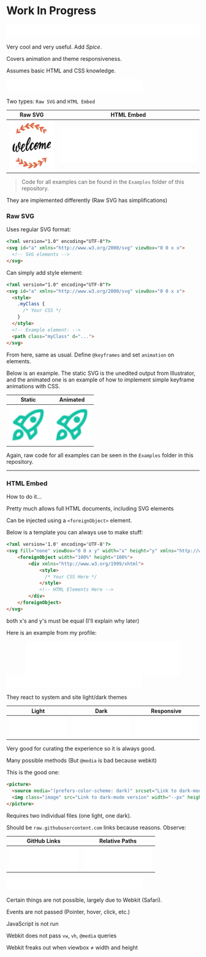 # Work In Progress

<picture>
    <source media="(prefers-color-scheme: dark)" srcset="https://raw.githubusercontent.com/Nathan-Dane/ReadmeAnimatedSVGs/refs/heads/main/Resources/title.svg">
    <img class="image" src="https://raw.githubusercontent.com/Nathan-Dane/ReadmeAnimatedSVGs/refs/heads/main/Resources/title-light.svg" style="min-width: 400px; max-width: 100%; width: 600px">
</picture>


Very cool and very useful. Add _Spice_.

Covers animation and theme responsiveness.

Assumes basic HTML and CSS knowledge.



<picture>
    <source media="(prefers-color-scheme: dark)" srcset="https://raw.githubusercontent.com/Nathan-Dane/ReadmeAnimatedSVGs/refs/heads/main/Resources/heading-animating.svg">
    <img class="image" src="https://raw.githubusercontent.com/Nathan-Dane/ReadmeAnimatedSVGs/refs/heads/main/Resources/heading-animating-light.svg" style="height: 32px">
</picture>

Two types: `Raw SVG` and `HTML Embed`

<table align="center">
  <thead>
    <tr>
      <th style="text-align: center;">Raw SVG</th>
      <th style="text-align: center;">HTML Embed</th>
    </tr>
  </thead>
  <tbody>
    <tr>
      <td align="center">
        <picture>
            <source media="(prefers-color-scheme: dark)" srcset="https://raw.githubusercontent.com/Nathan-Dane/ReadmeAnimatedSVGs/refs/heads/main/Examples/WelcomeSVG.svg">
            <img class="image" src="https://raw.githubusercontent.com/Nathan-Dane/ReadmeAnimatedSVGs/refs/heads/main/Examples/WelcomeSVG-light.svg" width="130px" height="130px">
        </picture>
      </td>
      <td align="center">
        <picture>
            <source media="(prefers-color-scheme: dark)" srcset="https://raw.githubusercontent.com/Nathan-Dane/ReadmeAnimatedSVGs/refs/heads/main/Examples/WelcomeRectangle.svg">
            <img class="image" src="https://raw.githubusercontent.com/Nathan-Dane/ReadmeAnimatedSVGs/refs/heads/main/Examples/WelcomeRectangle-light.svg">
        </picture>
      </td>
    </tr>
  </tbody>
</table>

> Code for all examples can be found in the `Examples` folder of this repository.

They are implemented differently (Raw SVG has simplifications)



### Raw SVG

Uses regular SVG format:
```html
<?xml version="1.0" encoding="UTF-8"?>
<svg id="a" xmlns="http://www.w3.org/2000/svg" viewBox="0 0 x x">
  <!-- SVG elements -->
</svg>
```

Can simply add style element:
```html
<?xml version="1.0" encoding="UTF-8"?>
<svg id="a" xmlns="http://www.w3.org/2000/svg" viewBox="0 0 x x">
  <style>
    .myClass {
      /* Your CSS */
    }
  </style>
  <!-- Example element: -->
  <path class="myClass" d="...">
</svg>
```

From here, same as usual. Define `@keyframes` and set `animation` on elements.

Below is an example. The static SVG is the unedited output from Illustrator, and the animated one is an example of how to implement simple keyframe animations with CSS.

<table align="center">
  <thead>
    <tr>
      <th style="text-align: center;">Static</th>
      <th style="text-align: center;">Animated</th>
    </tr>
  </thead>
  <tbody>
    <tr>
      <td align="center">
        <img class="image" src="Examples/Rocket.svg" width="100px">
      </td>
      <td align="center">
        <img class="image" src="Examples/RocketAnimated.svg" width="100px">
      </td>
    </tr>
  </tbody>
</table>

Again, raw code for all examples can be seen in the `Examples` folder in this repository.

---

### HTML Embed

How to do it...

Pretty much allows full HTML documents, including SVG elements

Can be injected using a `<foreignObject>` element.

Below is a template you can always use to make stuff:

```html
<?xml version='1.0' encoding='UTF-8'?>
<svg fill="none" viewBox="0 0 x y" width="x" height="y" xmlns="http://www.w3.org/2000/svg">
    <foreignObject width="100%" height="100%">
        <div xmlns="http://www.w3.org/1999/xhtml">
            <style>
              /* Your CSS Here */
            </style>
            <!-- HTML Elements Here -->
        </div>
    </foreignObject>
</svg>
```

both x's and y's must be equal (I'll explain why later)

Here is an example from my profile:
<div align="center">
  <picture>
      <source media="(prefers-color-scheme: dark)" srcset="https://raw.githubusercontent.com/Nathan-Dane/ReadmeAnimatedSVGs/refs/heads/main/Examples/WingBox.svg">
      <img class="image" src="https://raw.githubusercontent.com/Nathan-Dane/ReadmeAnimatedSVGs/refs/heads/main/Examples/WingBox-light.svg" style="max-width:80%; width: 500px;" align="center">
  </picture>
</div>




<picture>
    <source media="(prefers-color-scheme: dark)" srcset="https://raw.githubusercontent.com/Nathan-Dane/ReadmeAnimatedSVGs/refs/heads/main/Resources/heading-responsive.svg">
    <img class="image" src="https://raw.githubusercontent.com/Nathan-Dane/ReadmeAnimatedSVGs/refs/heads/main/Resources/heading-responsive-light.svg" style="height: 32px">
</picture>

They react to system and site light/dark themes

<table align="center">
  <thead>
    <tr>
      <th style="text-align: center;">Light</th>
      <th style="text-align: center;">Dark</th>
      <th style="text-align: center;">Responsive</th>
    </tr>
  </thead>
  <tbody>
    <tr>
      <td align="center">
        <img class="image" src="Examples/ResponsiveLight.svg">
      </td>
      <td align="center">
        <img class="image" src="Examples/ResponsiveDark.svg">
      </td>
      <td align="center">
        <picture>
            <source media="(prefers-color-scheme: dark)" srcset="https://raw.githubusercontent.com/Nathan-Dane/ReadmeAnimatedSVGs/refs/heads/main/Examples/ResponsiveDark.svg">
            <img class="image" src="https://raw.githubusercontent.com/Nathan-Dane/ReadmeAnimatedSVGs/refs/heads/main/Examples/ResponsiveLight.svg">
        </picture>
      </td>
    </tr>
  </tbody>
</table>

Very good for curating the experience so it is always good.


Many possible methods (But `@media` is bad because webkit)

This is the good one:
```html
<picture>
  <source media="(prefers-color-scheme: dark)" srcset="Link to dark-mode version">
  <img class="image" src="Link to dark-mode version" width="--px" height="--px">
</picture>
```

Requires two individual files (one light, one dark).

Should be `raw.githubusercontent.com` links because reasons. Observe:

<table align="center">
  <thead>
    <tr>
      <th style="text-align: center;">GitHub Links</th>
      <th style="text-align: center;">Relative Paths</th>
    </tr>
  </thead>
  <tbody>
    <tr>
      <td align="center">
        <picture>
            <source media="(prefers-color-scheme: dark)" srcset="https://raw.githubusercontent.com/Nathan-Dane/ReadmeAnimatedSVGs/refs/heads/main/Examples/ResponsiveDark.svg">
            <img class="image" src="https://raw.githubusercontent.com/Nathan-Dane/ReadmeAnimatedSVGs/refs/heads/main/Examples/ResponsiveLight.svg">
        </picture>
      </td>
      <td align="center">
        <picture>
            <source media="(prefers-color-scheme: dark)" srcset="Examples/ResponsiveDark.svg">
            <img class="image" src="Examples/ResponsiveLight.svg">
        </picture>
      </td>
    </tr>
  </tbody>
</table>

<picture>
    <source media="(prefers-color-scheme: dark)" srcset="https://raw.githubusercontent.com/Nathan-Dane/ReadmeAnimatedSVGs/refs/heads/main/Resources/heading-limitations.svg">
    <img class="image" src="https://raw.githubusercontent.com/Nathan-Dane/ReadmeAnimatedSVGs/refs/heads/main/Resources/heading-limitations-light.svg" style="height: 32px">
</picture>

Certain things are not possible, largely due to Webkit (Safari).

Events are not passed (Pointer, hover, click, etc.)

JavaScript is not run

Webkit does not pass `vw`, `vh`, `@media` queries

Webkit freaks out when viewbox ≠ width and height